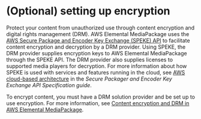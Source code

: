 # \(Optional\) setting up encryption<a name="set-up-encryption"></a>

Protect your content from unauthorized use through content encryption and digital rights management \(DRM\)\. AWS Elemental MediaPackage uses the [AWS Secure Package and Encoder Key Exchange \(SPEKE\) API](https://aws.amazon.com/media/tech/speke-basics-secure-packager-encoder-key-exchange-api/) to facilitate content encryption and decryption by a DRM provider\. Using SPEKE, the DRM provider supplies encryption keys to AWS Elemental MediaPackage through the SPEKE API\. The DRM provider also supplies licenses to supported media players for decryption\. For more information about how SPEKE is used with services and features running in the cloud, see [AWS cloud\-based architecture](https://docs.aws.amazon.com/speke/latest/documentation/what-is-speke.html#services-architecture) in the *Secure Packager and Encoder Key Exchange API Specification guide*\.

To encrypt content, you must have a DRM solution provider and be set up to use encryption\. For more information, see [Content encryption and DRM in AWS Elemental MediaPackage](using-encryption.md)\.